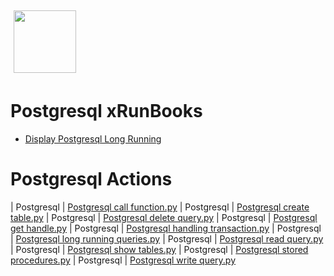 <img align="center" src="https://unskript.com/assets/favicon.png" width="100" height="100" style="padding: 5px">

 # Postgresql xRunBooks

* [Display Postgresql Long Running](https://github.com/unskript/Awesome-CloudOps-Automation/tree/master)


 # Postgresql Actions 

| Postgresql | [Postgresql call function.py](https://github.com/unskript/Awesome-CloudOps-Automation/tree/master/Postgresql/legos/postgresql_call_function) 
| Postgresql | [Postgresql create table.py](https://github.com/unskript/Awesome-CloudOps-Automation/tree/master/Postgresql/legos/postgresql_create_table) 
| Postgresql | [Postgresql delete query.py](https://github.com/unskript/Awesome-CloudOps-Automation/tree/master/Postgresql/legos/postgresql_delete_query) 
| Postgresql | [Postgresql get handle.py](https://github.com/unskript/Awesome-CloudOps-Automation/tree/master/Postgresql/legos/postgresql_get_handle) 
| Postgresql | [Postgresql handling transaction.py](https://github.com/unskript/Awesome-CloudOps-Automation/tree/master/Postgresql/legos/postgresql_handling_transaction) 
| Postgresql | [Postgresql long running queries.py](https://github.com/unskript/Awesome-CloudOps-Automation/tree/master/Postgresql/legos/postgresql_long_running_queries) 
| Postgresql | [Postgresql read query.py](https://github.com/unskript/Awesome-CloudOps-Automation/tree/master/Postgresql/legos/postgresql_read_query) 
| Postgresql | [Postgresql show tables.py](https://github.com/unskript/Awesome-CloudOps-Automation/tree/master/Postgresql/legos/postgresql_show_tables) 
| Postgresql | [Postgresql stored procedures.py](https://github.com/unskript/Awesome-CloudOps-Automation/tree/master/Postgresql/legos/postgresql_stored_procedures) 
| Postgresql | [Postgresql write query.py](https://github.com/unskript/Awesome-CloudOps-Automation/tree/master/Postgresql/legos/postgresql_write_query) 
